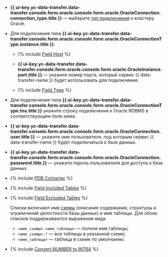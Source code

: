 * **{{ ui-key.yc-data-transfer.data-transfer.console.form.oracle.console.form.oracle.OracleConnection.connection_type.title }}** — выберите [тип подключения](https://docs.oracle.com/cd/E11882_01/network.112/e41945/concepts.htm#NETAG002) к кластеру Oracle.

* Для подключения типа **{{ ui-key.yc-data-transfer.data-transfer.console.form.oracle.console.form.oracle.OracleConnectionType.instance.title }}**:

    * {% include [Field Host](../../fields/oracle/ui/database-host.md) %}
    * **{{ ui-key.yc-data-transfer.data-transfer.console.form.oracle.console.form.oracle.OracleInstance.port.title }}** — укажите номер порта, который сервис {{ data-transfer-name }} будет использовать для подключения.
    
    * {% include [Field Type](../../fields/oracle/ui/type.md) %}

* Для подключения типа **{{ ui-key.yc-data-transfer.data-transfer.console.form.oracle.console.form.oracle.OracleConnectionType.tns.title }}** укажите строку подключения к Oracle RDBMS в соответствующем поле ниже.

* **{{ ui-key.yc-data-transfer.data-transfer.console.form.oracle.console.form.oracle.OracleConnection.user.title }}** — укажите имя пользователя, под которым сервис {{ data-transfer-name }} будет подключаться к базе данных.

* **{{ ui-key.yc-data-transfer.data-transfer.console.form.oracle.console.form.oracle.OracleConnection.password.title }}** — укажите пароль пользователя для доступа к базе данных.

* {% include [PDB Container](../../fields/oracle/ui/pdb-container.md) %}
* {% include [Field Included Tables](../../fields/oracle/ui/included-tables.md) %}
* {% include [Field Excluded Tables](../../fields/oracle/ui/excluded-tables.md) %}

  Списки включают имя [схемы]({{oracle.docs}}/admqs/managing-schema-objects.html) (описание содержания, структуры и ограничений целостности базы данных) и имя таблицы. Для обоих списков поддерживаются выражения вида:

    * `<имя_схемы>.<имя_таблицы>` — полное имя таблицы;
    * `<имя_схемы>.*` — все таблицы в указанной схеме;
    * `<имя_таблицы>` — таблица в схеме по умолчанию.

* {% include [Convert NUMBER to INT64](../../fields/oracle/ui/convert-number-to-int64.md) %}
